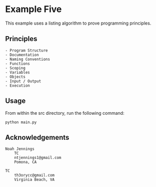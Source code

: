 # Example Five

This example uses a listing algorithm to prove programming principles. 

## Principles

    - Program Structure 
    - Documentation 
    - Naming Conventions 
    - Functions 
    - Scoping
    - Variables
    - Objects
    - Input / Output
    - Execution
    
## Usage 

From within the src directory, run the following command: 

```
python main.py
```

## Acknowledgements

    Noah Jennings 
        TC 
        ntjennings1@gmail.com
        Pomona, CA
        
    TC 
        th3orycc@gmail.com
        Virginia Beach, VA
